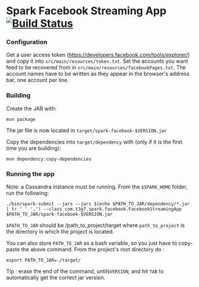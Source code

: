 # Spark Facebook Streaming App [![Build Status](https://travis-ci.org/t3g7/spark-streaming-twitter.svg)](https://travis-ci.org/t3g7/spark-facebook) 

### Configuration
Get a user access token (https://developers.facebook.com/tools/explorer/) and copy it into ```src/main/resources/token.txt```.
Set the accounts you want feed to be recovered from in ```src/main/resources/facebookPages.txt```. The account names have to be written as they appear in the browser's address bar, one account per line.

### Building
Create the JAR with:
	
	mvn package

The jar file is now located in `target/spark-facebook-$VERSION.jar`

Copy the dependencies into `target/dependency` with (only if it is the first time you are building):
	
	mvn dependency:copy-dependencies
	

### Running the app
Note: a Cassandra instance must be running.
From the ```$SPARK_HOME``` folder, run the following:

    ./bin/spark-submit --jars --jars $(echo $PATH_TO_JAR/dependency/*.jar | tr ' ' ',') --class com.t3g7.spark.facebook.FacebookStreamingApp $PATH_TO_JAR/spark-facebook-$VERSION.jar

`$PATH_TO_JAR` should be /path_to_project/target where `path_to_project` is the directory in which the project is located.

You can also store `PATH_TO_JAR` as a bash variable, so you just have to copy-paste the above command.
From the project's root directory do : 
	
	export PATH_TO_JAR=./target/

Tip : erase the end of the command, until`$VERSION`, and hit `TAB` to automatically get the correct jar version.
